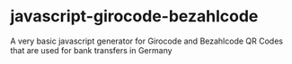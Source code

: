 # javascript-girocode-bezahlcode
A very basic javascript generator for Girocode and Bezahlcode QR Codes that are used for bank transfers in Germany
